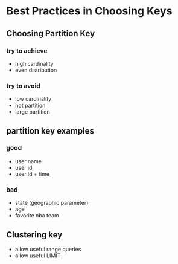 # Best Practices in Choosing Keys

## Choosing Partition Key

### try to achieve

- high cardinality
- even distribution

### try to avoid

- low cardinality
- hot partition
- large partition

## partition key examples

### good

- user name
- user id
- user id + time

### bad

- state (geographic parameter)
- age
- favorite nba team

## Clustering key

- allow useful range queries
- allow useful LIMIT
